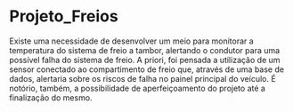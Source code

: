 # Projeto_Freios

Existe uma necessidade de desenvolver um meio para monitorar a temperatura do sistema de freio a tambor, alertando o condutor para uma possível falha do sistema de freio. A priori, foi pensada a utilização de um sensor conectado ao compartimento de freio que, através de uma base de dados, alertaria sobre os riscos de falha no painel principal do veículo. É notório, também, a possibilidade de  aperfeiçoamento do projeto até a finalização do mesmo.

